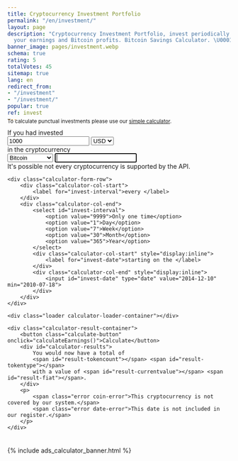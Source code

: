 ```yaml
---
title: Cryptocurrency Investment Portfolio
permalink: "/en/investment/"
layout: page
description: "Cryptocurrency Investment Portfolio, invest periodically and calcualte
  your earnings and Bitcoin profits. Bitcoin Savings Calculator. \U0001F4B5"
banner_image: pages/investment.webp
schema: true
rating: 5
totalVotes: 45
sitemap: true
lang: en
redirect_from:
- "/investment"
- "/investment/"
popular: true
ref: invest
---
```


<div style="margin-bottom: 10px">
    <div style="margin-top:-25px">
        <small>To calculate punctual investments please use our <a href="/en/calculator">simple calculator</a>.</small>
    </div>
</div>
<div class="calculator-block" style="margin-bottom: 20px">
    <div class="calculator-form-row">
        <div class="calculator-col-start">
            <label for="invest-quantity">If you had invested</label>
        </div>
        <div class="calculator-col-end">
            <input id="invest-quantity" type="number" value="1000">
            <select id="invest-fiat">
                <option>USD</option>
                <option>EUR</option>
            </select>
        </div>
    </div>
    <div class="calculator-form-row">
        <div class="calculator-col-start">
            <label for="invest-currency">in the cryptocurrency</label>
        </div>
        <div class="calculator-col-end">
			<select id="invest-currency" onchange="updateInputMinDate()">
				<option value="BTC"  min="2010-07-18">Bitcoin</option>
				<option value="ETH"  min="2015-08-08" disabled>Ethereum</option>
				<option value="LTC"  min="2013-09-15" disabled>Litecoin</option>
                <option value="IOT"  min="2017-06-14" disabled>IOTA</option>
				<option value="XMR"  min="2015-01-27" disabled>Monero</option>
				<option value="DASH" min="2014-02-04" disabled>Dash</option>
				<option value="XRP"  min="2015-01-30" disabled>Ripple</option>
				<option class="editable" disabled>Other asset...</option>
			</select>
            <input width="150" class="calculator-othercoins" autofocus />
        </div>
    </div>
    <div class="calculator-othercoins"><span>It's possible not every cryptocurrency is supported by the API.</span></div>

    <div class="calculator-form-row">
        <div class="calculator-col-start">
            <label for="invest-interval">every </label>
        </div>
        <div class="calculator-col-end">
            <select id="invest-interval">
                <option value="9999">Only one time</option>
                <option value="1">Day</option>
                <option value="7">Week</option>
                <option value="30">Month</option>
                <option value="365">Year</option>
            </select>
            <div class="calculator-col-start" style="display:inline">
                <label for="invest-date">starting on the </label>
            </div>
            <div class="calculator-col-end" style="display:inline">
                <input id="invest-date" type="date" value="2014-12-10" min="2010-07-18">
            </div>
        </div>
    </div>

    <div class="loader calculator-loader-container"></div>
    
    <div class="calculator-result-container">
        <button class="calculate-button" onclick="calculateEarnings()">Calculate</button>
        <div id="calculator-results">
            You would now have a total of 
            <span id="result-tokencount"></span> <span id="result-tokentype"></span>
            with a value of <span id="result-currentvalue"></span> <span id="result-fiat"></span>.
        </div>
        <p>
            <span class="error coin-error">This cryptocurrency is not covered by our system.</span>
            <span class="error date-error">This date is not included in our register.</span>
        </p>
    </div>
</div>

<table id="investment-table" class="display" width="100%"></table>

<div class="ad-space">
    {% include ads_calculator_banner.html %}
</div>

<script src="{{ site.baseurl }}/js/jquery.js?{{site.time | date: '%s%N'}}"></script>
<script src="{{ site.baseurl }}/js/lang.js?{{site.time | date: '%s%N'}}"></script>
<script defer src="{{ site.baseurl }}/js/calculator-common.js?{{site.time | date: '%s%N'}}"></script>
<script defer src="{{ site.baseurl }}/js/invest.js?{{site.time | date: '%s%N'}}"></script>

<script type="text/javascript" src="https://cdn.datatables.net/v/dt/dt-1.10.16/datatables.min.js"></script>
<script type="text/javascript" src="https://cdn.datatables.net/plug-ins/1.10.16/api/processing().js"></script>
<script type="text/javascript" src="https://cdn.datatables.net/responsive/2.2.1/js/dataTables.responsive.min.js"></script>

